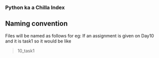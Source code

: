 ### Python  ka a Chilla Index
## Naming convention
Files will be named as follows for eg:
If an assignment is given on Day10 and it is task1 so it would be like
>10_task1